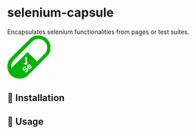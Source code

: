 # selenium-capsule
Encapsulates selenium functionalities from pages or test suites.\
![Alt text](icon/selenium-capsule.png)
## :information_desk_person: Installation

## :bow: Usage
 
 
